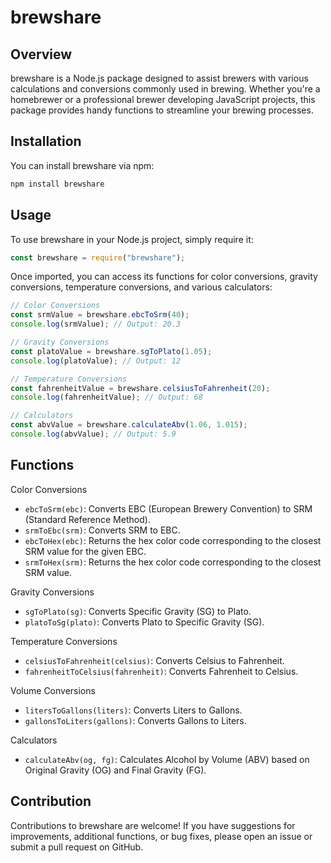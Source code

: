 # brewshare

## Overview

brewshare is a Node.js package designed to assist brewers with various calculations and conversions commonly used in brewing. Whether you're a homebrewer or a professional brewer developing JavaScript projects, this package provides handy functions to streamline your brewing processes.

## Installation

You can install brewshare via npm:

```bash
npm install brewshare
```

## Usage

To use brewshare in your Node.js project, simply require it:

```javascript
const brewshare = require("brewshare");
```

Once imported, you can access its functions for color conversions, gravity conversions, temperature conversions, and various calculators:

```javascript
// Color Conversions
const srmValue = brewshare.ebcToSrm(40);
console.log(srmValue); // Output: 20.3

// Gravity Conversions
const platoValue = brewshare.sgToPlato(1.05);
console.log(platoValue); // Output: 12

// Temperature Conversions
const fahrenheitValue = brewshare.celsiusToFahrenheit(20);
console.log(fahrenheitValue); // Output: 68

// Calculators
const abvValue = brewshare.calculateAbv(1.06, 1.015);
console.log(abvValue); // Output: 5.9
```

## Functions

Color Conversions

- `ebcToSrm(ebc)`: Converts EBC (European Brewery Convention) to SRM (Standard Reference Method).
- `srmToEbc(srm)`: Converts SRM to EBC.
- `ebcToHex(ebc)`: Returns the hex color code corresponding to the closest SRM value for the given EBC.
- `srmToHex(srm)`: Returns the hex color code corresponding to the closest SRM value.

Gravity Conversions

- `sgToPlato(sg)`: Converts Specific Gravity (SG) to Plato.
- `platoToSg(plato)`: Converts Plato to Specific Gravity (SG).

Temperature Conversions

- `celsiusToFahrenheit(celsius)`: Converts Celsius to Fahrenheit.
- `fahrenheitToCelsius(fahrenheit)`: Converts Fahrenheit to Celsius.

Volume Conversions

- `litersToGallons(liters)`: Converts Liters to Gallons.
- `gallonsToLiters(gallons)`: Converts Gallons to Liters.

Calculators

- `calculateAbv(og, fg)`: Calculates Alcohol by Volume (ABV) based on Original Gravity (OG) and Final Gravity (FG).

## Contribution

Contributions to brewshare are welcome! If you have suggestions for improvements, additional functions, or bug fixes, please open an issue or submit a pull request on GitHub.
